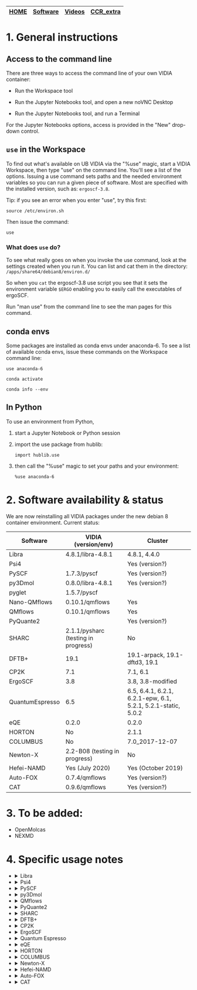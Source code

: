 | [HOME](README.md) |  [Software](Software.md)   |    [Videos](Videos.md)              |        [CCR_extra](CCR_extra)       |
| -------- | ----------------------------------- | ----------------------------------- | ----------------------------------- |



# 1. General instructions

## Access to the command line

There are three ways to access the command line of your own VIDIA container:

- Run the Workspace tool

- Run the Jupyter Notebooks tool, and open a new noVNC Desktop

- Run the Jupyter Notebooks tool, and run a Terminal 

For the Jupyter Notebooks options, access is provided in the "New" drop-down control.

## `use` in the Workspace

To find out what's available on UB VIDIA via the "%use" magic, start a VIDIA Workspace, then type
"use" on the command line. You'll see a list of the options. Issuing a use command sets paths and the needed
environment variables so you can run a given piece of software. Most are specified with the
installed version, such as: `ergoscf-3.8`.

Tip: if you see an error when you enter "use", try this first:

`source /etc/environ.sh`

Then issue the command:

`use`

### What does `use` do?

To see what really goes on when you invoke the use command, look at the settings created when you run
it. You can list and cat them in the directory: `/apps/share64/debian8/environ.d/`

So when you `cat` the ergoscf-3.8 use script you see that it sets the environment variable `$ERGO`
enabling you to easily call the executables of ergoSCF.

Run "man use" from the command line to see the man pages for this command.

## conda envs

Some packages are installed as conda envs under anaconda-6. To see a list of available conda envs, issue these commands on the Workspace command line:

`use anaconda-6`

`conda activate`

`conda info --env`

## In Python

To use an environment from Python, 

1. start a Jupyter Notebook or Python session 

1. import the use package from hublib:

    `import hublib.use`

1. then call the "%use" magic to set your paths and your environment:

    `%use anaconda-6`


# 2. Software availability & status

We are now reinstalling all VIDIA packages under the new debian 8 container environment. Current status:

|   Software                     |         VIDIA (version/env)               |         Cluster              |
| ----------                     | ---------------------------- | ---------------------------- |
|  Libra                         | 4.8.1/libra-4.8.1                 |  4.8.1, 4.4.0                  |
|  Psi4                          |                |  Yes (version?)                  |
|  PySCF                         |  1.7.3/pyscf              |  Yes (version?)                  |
|  py3Dmol                       |  0.8.0/libra-4.8.1              |  Yes (version?)                  |
|  pyglet                       |  1.5.7/pyscf              |                    |
|  Nano-QMflows                  |           0.10.1/qmflows         |         Yes                  |
|  QMflows                  |           0.10.1/qmflows         |         Yes                  |
|  PyQuante2                     |                |  Yes (version?)                  |
|  SHARC                         |           2.1.1/pysharc (testing in progress)                |         No                   |
|  DFTB+                         |   19.1         |  19.1-arpack, 19.1-dftd3, 19.1     |
|  CP2K                          |        7.1        |  7.1, 6.1     |
|  ErgoSCF                       |        3.8                    |  3.8, 3.8-modified    |
|  QuantumEspresso               | 6.5 |  6.5, 6.4.1, 6.2.1, 6.2.1-epw, 6.1, 5.2.1, 5.2.1-static, 5.0.2    |
|  eQE                           | 0.2.0   |  0.2.0    |
|  HORTON                        | No   |  2.1.1    |
|  COLUMBUS                      | No   | 7.0_2017-12-07 |
|  Newton-X                      | 2.2-B08 (testing in progress)  |  No |
|  Hefei-NAMD                    | Yes (July 2020) |  Yes (October 2019) |
|  Auto-FOX                    | 0.7.4/qmflows   |  Yes (version?) |
|  CAT                    | 0.9.6/qmflows   |  Yes (version?) |


# 3. To be added:

- OpenMolcas
- NEXMD


# 4. Specific usage notes


* <details>
  <summary>Libra</summary>  
  Description:

  VIDIA:

    `use libra-4.8.1`

  Cluster:

    `module load vidia/quantum-chemistry-py37-Fall2019`

  Notes:

  </details>

* <details>
  <summary>Psi4</summary>  
  Description:

  VIDIA:


  Cluster:

    `module load vidia/quantum-chemistry-py37-Fall2019`

  Notes:

  </details>

* <details>
  <summary>PySCF</summary>  
  Description:

  VIDIA:

    Any of the lines

    `use pyscf-pyglet`

    `conda activate pyscf`

  Cluster:

    `module load vidia/quantum-chemistry-py37-Fall2019`

  Notes:

  </details>

* <details>
  <summary>py3Dmol</summary>  
  Description:

  VIDIA:

    Any of the lines

    `use libra-4.8.1`

  Cluster:

    `module load vidia/quantum-chemistry-py37-Fall2019`

  Notes:

  </details>

* <details>
  <summary>QMflows</summary>  
  Description:

  VIDIA:

    Any of the lines

    `use nano-qmflows`

    `source activate qmflows`

  Cluster:

    `module load vidia/quantum-chemistry-py37-Fall2019`

  Notes:

  </details>

* <details>
  <summary>PyQuante2</summary>  
  Description: 

  VIDIA:


  Cluster:

    Any of the lines

    `module load vidia/quantum-chemistry-py37-Fall2019`

  Notes: requires Python 2    

  </details>

* <details>
  <summary>SHARC</summary>  
  Description:

  VIDIA:

    Any of the lines

    `use sharc-2.1.1`

  Cluster:

    N/A

  Notes: doesn't include PySHARC

  [SHARC Documentation](https://sharc-md.org)

  </details>

* <details>
  <summary>DFTB+</summary>  
  Description:

  VIDIA:

    Any of the lines

    `use dftbplus-19.1` - with dftd3 and arpack

    `use dftbplus-pre-19.1` - precompiled

  Cluster:  

    Any of the lines

    `module load dftbplus/19.1-arpack` - a version for TD-DFTB+ calculations, but not parallel

    `module load dftbplus/19.1-dftd3` - a version that includes Grimme's dispersion

    `module load dftbplus/19.1` - a generic version (parallel)

  Notes:   

  [DFTB+ Documentation](https://dftbplus.org)

  </details>

* <details>
  <summary>CP2K</summary>  
  Description:

  VIDIA:

    `use cp2k-7.1.0`

  Cluster:

    Any of the lines

    `cp2k/6.1-precompiled`

    `cp2k/7.1-precompiled`

  Notes: 

  [CP2K Open Source Molecular Dynamics](http://www.cp2k.org)

  </details>

* <details>
  <summary>ErgoSCF</summary>  
  Description: 

  VIDIA:

    `use ergoscf-3.8`

  Cluster:

    Any of the lines

    `module load ergoscf/3.8` - this is the default version

    `module load ergoscf/3.8-vidia` - this is the version with the corrected code needed for NAC calculations!

  Notes: 

  Installed with openMP support.

  [ErgoSCF Manual](http://www.ergoscf.org/index.php)

  </details>

* <details>
  <summary>Quantum Espresso</summary>  
  Description:

  VIDIA:

    `use qe-6.5`

  Cluster:

    Any of the lines

    `module load espresso/5.0.2`

    `module load espresso/5.1.1-static`

    `module load espresso/5.2.1`

    `module load espresso/6.1`

    `module load espresso/6.2.1-epw`

    `module load espresso/6.2.1`

    `module load espresso/6.4.1`

    `module load espresso/6.5`

  Notes: 

  Installed with openMP support.

  [QuantumEspresso Manual](https://www.quantum-espresso.org)

  </details>

* <details>
  <summary>eQE</summary>  
  Description: Embedded Quantum Espresso

  VIDIA:

    `use eqe-0.2.0`


  Cluster:

    Any of the lines

    `module load eqe/0.2.0`

  Notes: 

  [eQE Manual](http://eqe.rutgers.edu/manual.html)

  Installed with openMP support.
  
  Features installed on VIDIA:
  - basic code for scf, structure optimization, MD (pw)
  - postprocessing programs (pp)
  - CP code: CP MD with ultrasoft pseudopotentials (cp)

  </details>

* <details>
  <summary>HORTON</summary>  
  Description: 

  VIDIA:

    N/A

  Cluster:

    Any of the lines

    `module load horton/2.1.1`

  Notes: 

  </details>

* <details>
  <summary>COLUMBUS</summary>  
  Description: 

  VIDIA:

    N/A

  Cluster:

    Any of the lines

    `module columbus/7.0_2017-12-07-bin`

  Notes: 

  </details>

* <details>
  <summary>Newton-X</summary>  
  Description: 

  VIDIA:

    Any of the lines

    `use newton-x`

  Cluster:

    N/A

  Notes: 

  [Newton-X Documentation](http://www.newtonx.org)

  </details>

* <details>
  <summary>Hefei-NAMD</summary>  
  Description: 

  VIDIA:

    Any of the lines 

    `use hefei-namd`

  Cluster:

    Any of the lines

    `module load hefei-namd`

  Notes: 

  No versions of this code are tagged, so entries in the table above is labeled with date downloaded/compiled.

  The `namd` code is presently installed.

  [Hefei-NAMD Documentation](http://staff.ustc.edu.cn/~zhaojin/code.html)
  [Hefei-NAMD Presentation](http://home.ustc.edu.cn/~zqj/code/namd.pdf)

  </details>


* <details>
  <summary>Auto-FOX</summary>  
  Description: 

  VIDIA:

    Any of the lines

    `conda activate nano-qmflows`

    `use qmflows`

  Cluster:

    N/A

  Notes: 

  [Auto-FOX Documentation](https://auto-fox.readthedocs.io/en/latest/)

  </details>

* <details>
  <summary>CAT</summary>  
  Description: 

  VIDIA:

    Any of the lines

    `conda activate nano-qmflows`

    `use qmflows`

  Cluster:

    N/A

  Notes: 

  [CAT Documentation](https://cat.readthedocs.io/en/latest/)

  </details>
